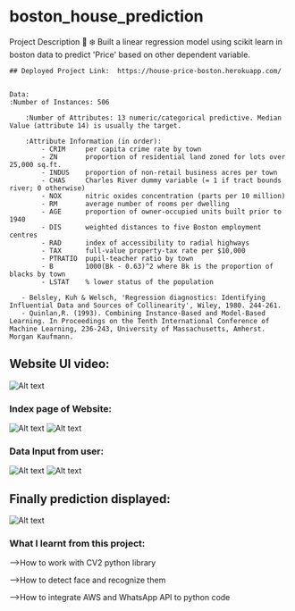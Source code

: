 # boston_house_prediction

Project Description 📄
❄️ Built a linear regression model using scikit learn in boston data to
predict 'Price' based on other dependent variable.

```
## Deployed Project Link:  https://house-price-boston.herokuapp.com/


Data:
:Number of Instances: 506

    :Number of Attributes: 13 numeric/categorical predictive. Median Value (attribute 14) is usually the target.

    :Attribute Information (in order):
        - CRIM     per capita crime rate by town
        - ZN       proportion of residential land zoned for lots over 25,000 sq.ft.
        - INDUS    proportion of non-retail business acres per town
        - CHAS     Charles River dummy variable (= 1 if tract bounds river; 0 otherwise)
        - NOX      nitric oxides concentration (parts per 10 million)
        - RM       average number of rooms per dwelling
        - AGE      proportion of owner-occupied units built prior to 1940
        - DIS      weighted distances to five Boston employment centres
        - RAD      index of accessibility to radial highways
        - TAX      full-value property-tax rate per $10,000
        - PTRATIO  pupil-teacher ratio by town
        - B        1000(Bk - 0.63)^2 where Bk is the proportion of blacks by town
        - LSTAT    % lower status of the population

   - Belsley, Kuh & Welsch, 'Regression diagnostics: Identifying Influential Data and Sources of Collinearity', Wiley, 1980. 244-261.
   - Quinlan,R. (1993). Combining Instance-Based and Model-Based Learning. In Proceedings on the Tenth International Conference of Machine Learning, 236-243, University of Massachusetts, Amherst. Morgan Kaufmann.
```

## Website UI video:

![Alt text](https://github.com/shiv0112/faceRecog_automation/blob/main/images/shiv_face.gif?raw=true)

### Index page of Website:

![Alt text](https://github.com/shiv0112/faceRecog_automation/blob/main/images/whatsapp.png)
![Alt text](https://github.com/shiv0112/faceRecog_automation/blob/main/images/email.jpeg)

### Data Input from user:

![Alt text](https://github.com/shiv0112/faceRecog_automation/blob/main/images/whatsapp.png)
![Alt text](https://github.com/shiv0112/faceRecog_automation/blob/main/images/email.jpeg)

## Finally prediction displayed:

![Alt text](https://github.com/shiv0112/faceRecog_automation/blob/main/images/whatsapp.png)

### What I learnt from this project:

-->How to work with CV2 python library

-->How to detect face and recognize them

-->How to integrate AWS and WhatsApp API to python code
